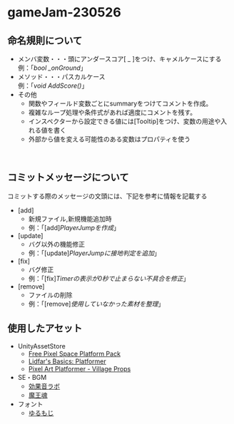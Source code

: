 # gameJam-230526  

## 命名規則について  
  * メンバ変数・・・頭にアンダースコア[ _ ]をつけ、キャメルケースにする  
   例：「*bool _onGround*」  
  * メソッド・・・パスカルケース  
   例：「*void AddScore()*」  
  * その他
    * 関数やフィールド変数ごとにsummaryをつけてコメントを作成。 
    * 複雑なループ処理や条件式があれば適度にコメントを残す。  
    * インスペクターから設定できる値には[Tooltip]をつけ、変数の用途や入れる値を書く  
    * 外部から値を変える可能性のある変数はプロパティを使う  
  
   <br>
   
## コミットメッセージについて  
コミットする際のメッセージの文頭には、下記を参考に情報を記載する

* [add]  
  * 新規ファイル,新規機能追加時  
  * 例：「[add]*PlayerJumpを作成*」  
* [update]  
  * バグ以外の機能修正  
  * 例：「[update]*PlayerJumpに接地判定を追加*」  
* [fix]  
  * バグ修正  
  * 例：「[fix]*Timerの表示が0秒で止まらない不具合を修正*」  
* [remove]  
  * ファイルの削除  
  * 例：「[remove]*使用していなかった素材を整理*」

 ## 使用したアセット  
* UnityAssetStore  
  * [Free Pixel Space Platform Pack](https://assetstore.unity.com/packages/2d/characters/free-pixel-space-platform-pack-146318)  
  * [Lidfar's Basics: Platformer](https://assetstore.unity.com/packages/2d/textures-materials/lidfar-s-basics-platformer-111698)  
  * [Pixel Art Platformer - Village Props](https://assetstore.unity.com/packages/2d/environments/pixel-art-platformer-village-props-166114)  
* SE・BGM  
  * [効果音ラボ](https://soundeffect-lab.info/)  
  * [魔王魂](https://maou.audio/)  
* フォント  
  * [ゆるもじ](https://www.asterism-m.com/font/bmp-2byte/])  
